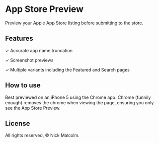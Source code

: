 # App Store Preview

Preview your Apple App Store listing before submitting to the store.

## Features

✓ Accurate app name truncation

✓ Screenshot previews

✓ Multiple variants including the Featured and Search pages

## How to use

Best previewed on an iPhone 5 using the Chrome app. Chrome (funnily enough) removes the chrome when viewing the page, ensuring you only see the App Store Preview.

## License

All rights reserved, © Nick Malcolm.